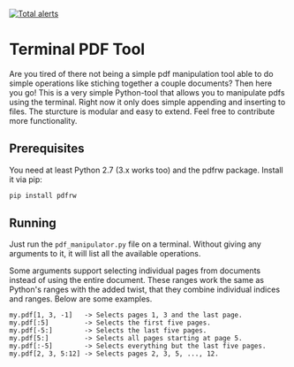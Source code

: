 [![Total alerts](https://img.shields.io/lgtm/alerts/g/ARoefer/pdf_tool.svg?style=flat-square&logo=lgtm&logoWidth=18)](https://lgtm.com/projects/g/ARoefer/pdf_tool/alerts/)

Terminal PDF Tool
=================

Are you tired of there not being a simple pdf manipulation tool able to do simple operations like stiching together a couple documents? Then here you go! This is a very simple Python-tool that allows you to manipulate pdfs using the terminal. Right now it only does simple appending and inserting to files. The sturcture is modular and easy to extend. Feel free to contribute more functionality.

Prerequisites
-------------

You need at least Python 2.7 (3.x works too) and the pdfrw package. Install it via pip:

```bash
pip install pdfrw
```

Running
-------

Just run the `pdf_manipulator.py` file on a terminal. Without giving any arguments to it, it will list all the available operations.

Some arguments support selecting individual pages from documents instead of using the entire document. These ranges work the same as Python's ranges with the added twist, that they combine individual indices and ranges. Below are some examples.

```
my.pdf[1, 3, -1]   -> Selects pages 1, 3 and the last page.
my.pdf[:5]         -> Selects the first five pages.
my.pdf[-5:]        -> Selects the last five pages.
my.pdf[5:]         -> Selects all pages starting at page 5.
my.pdf[:-5]        -> Selects everything but the last five pages.
my.pdf[2, 3, 5:12] -> Selects pages 2, 3, 5, ..., 12.
```
